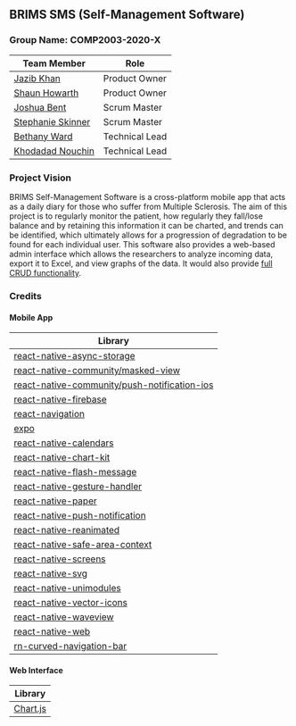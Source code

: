## BRIMS SMS (Self-Management Software)

### Group Name: **COMP2003-2020-X**

|                  **Team Member**                  |    **Role**    |
| ------------------------------------------------- | -------------- |
| [Jazib Khan](https://github.com/Jazib-Khan)       | Product Owner  |
| [Shaun Howarth](https://github.com/shaun-howarth) | Product Owner  |
| [Joshua Bent](https://github.com/JoshBent)        | Scrum Master   |
| [Stephanie Skinner](https://github.com/La-Ola)    | Scrum Master   |
| [Bethany Ward](https://github.com/bethmward)      | Technical Lead |
| [Khodadad Nouchin](https://github.com/Xtrendence) | Technical Lead |

### Project Vision

BRIMS Self-Management Software is a cross-platform mobile app that acts as a daily diary for those who suffer from Multiple Sclerosis. The aim of this project is to regularly monitor the patient, how regularly they fall/lose balance and by retaining this information it can be charted, and trends can be identified, which ultimately allows for a progression of degradation to be found for each individual user. This software also provides a web-based admin interface which allows the researchers to analyze incoming data, export it to Excel, and view graphs of the data. It would also provide [full CRUD functionality](http://web.socem.plymouth.ac.uk/COMP2003/COMP2003_X/api/).

### Credits

#### Mobile App

|Library|
|-------|
|[react-native-async-storage](https://www.npmjs.com/package/@react-native-community/async-storage)|
|[react-native-community/masked-view](https://www.npmjs.com/package/@react-native-community/masked-view)|
|[react-native-community/push-notification-ios](https://www.npmjs.com/package/@react-native-community/push-notification-ios)|
|[react-native-firebase](https://www.npmjs.com/package/react-native-firebase)|
|[react-navigation](https://www.npmjs.com/package/react-navigation)|
|[expo](https://www.npmjs.com/package/expo)|
|[react-native-calendars](https://www.npmjs.com/package/react-native-calendars)|
|[react-native-chart-kit](https://www.npmjs.com/package/react-native-chart-kit)|
|[react-native-flash-message](https://www.npmjs.com/package/react-native-flash-message)|
|[react-native-gesture-handler](https://www.npmjs.com/package/react-native-gesture-handler)|
|[react-native-paper](https://www.npmjs.com/package/react-native-paper)|
|[react-native-push-notification](https://www.npmjs.com/package/react-native-push-notification)|
|[react-native-reanimated](https://www.npmjs.com/package/react-native-reanimated)|
|[react-native-safe-area-context](https://www.npmjs.com/package/react-native-safe-area-context)|
|[react-native-screens](https://www.npmjs.com/package/react-native-screens)|
|[react-native-svg](https://www.npmjs.com/package/react-native-svg)|
|[react-native-unimodules](https://www.npmjs.com/package/react-native-unimodules)|
|[react-native-vector-icons](https://www.npmjs.com/package/react-native-vector-icons)|
|[react-native-waveview](https://www.npmjs.com/package/react-native-waveview)|
|[react-native-web](https://www.npmjs.com/package/react-native-web)|
|[rn-curved-navigation-bar](https://www.npmjs.com/package/rn-curved-navigation-bar)|

#### Web Interface

|Library|
|-------|
|[Chart.js](https://www.chartjs.org/)|